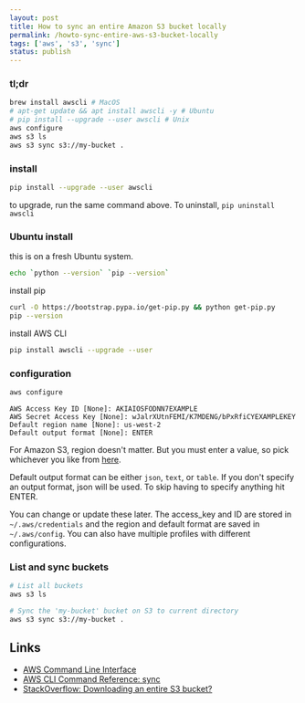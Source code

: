 ```yaml
---
layout: post
title: How to sync an entire Amazon S3 bucket locally
permalink: /howto-sync-entire-aws-s3-bucket-locally
tags: ['aws', 's3', 'sync']
status: publish
---
```



### tl;dr

```bash
brew install awscli # MacOS
# apt-get update && apt install awscli -y # Ubuntu
# pip install --upgrade --user awscli # Unix
aws configure
aws s3 ls 
aws s3 sync s3://my-bucket . 
```


### install

```bash
pip install --upgrade --user awscli
```

to upgrade, run the same command above. To uninstall, `pip uninstall awscli`

### Ubuntu install
this is on a fresh Ubuntu system.

```bash
echo `python --version` `pip --version`
```

install pip

```bash
curl -O https://bootstrap.pypa.io/get-pip.py && python get-pip.py
pip --version
```

install AWS CLI

```bash
pip install awscli --upgrade --user
```


### configuration

```bash
aws configure
```
```
AWS Access Key ID [None]: AKIAIOSFODNN7EXAMPLE
AWS Secret Access Key [None]: wJalrXUtnFEMI/K7MDENG/bPxRfiCYEXAMPLEKEY
Default region name [None]: us-west-2
Default output format [None]: ENTER
```

For Amazon S3, region doesn't matter. But you must enter a value, so pick whichever you like from [here](http://docs.aws.amazon.com/general/latest/gr/rande.html#s3_region).

Default output format can be either `json`, `text`, or `table`. If you don't specify an output format, json will be used.  To skip having to specify anything hit ENTER.

You can change or update these later. The access_key and ID are stored in `~/.aws/credentials` and the region and default format are saved in `~/.aws/config`. You can also have multiple profiles with different configurations.

### List and sync buckets

```bash
# List all buckets
aws s3 ls
```

```bash
# Sync the 'my-bucket' bucket on S3 to current directory
aws s3 sync s3://my-bucket . 
```

Links
---

- [AWS Command Line Interface](http://docs.aws.amazon.com/cli/latest/userguide/cli-chap-welcome.html)
- [AWS CLI Command Reference: sync](http://docs.aws.amazon.com/cli/latest/reference/s3/sync.html)
- [StackOverflow: Downloading an entire S3 bucket?](http://stackoverflow.com/questions/8659382/downloading-an-entire-s3-bucket)